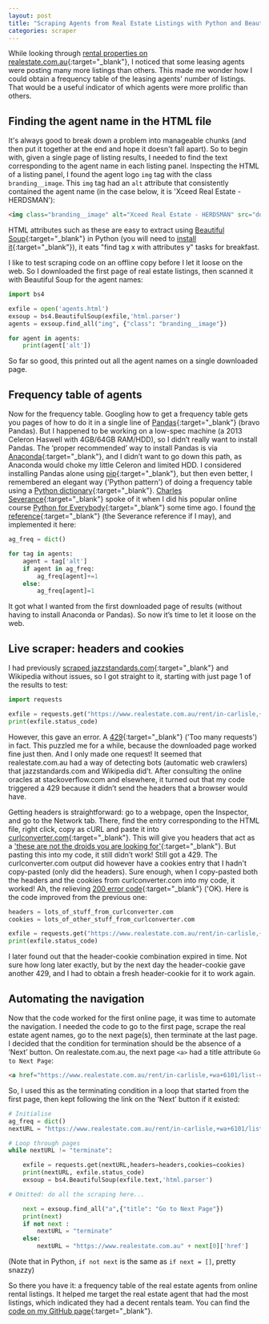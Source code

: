 ```yaml
---
layout: post
title: "Scraping Agents from Real Estate Listings with Python and Beautiful Soup"
categories: scraper
---
```

While looking through [rental properties on realestate.com.au](https://www.realestate.com.au/rent/in-carlisle,+wa+6101/list-1){:target="_blank"}, I noticed that some leasing agents were posting many more listings than others. This made me wonder how I could obtain a frequency table of the leasing agents' number of listings. That would be a useful indicator of which agents were more prolific than others.

## Finding the agent name in the HTML file

It's always good to break down a problem into manageable chunks (and then put it together at the end and hope it doesn't fall apart). So to begin with, given a single page of listing results, I needed to find the text corresponding to the agent name in each listing panel. Inspecting the HTML of a listing panel, I found the agent logo `img` tag with the class `branding__image`. This `img` tag had an `alt` attribute that consistently contained the agent name (in the case below, it is 'Xceed Real Estate - HERDSMAN'):

```html
<img class="branding__image" alt="Xceed Real Estate - HERDSMAN" src="downloaded1_files/logo_011.png">
```

HTML attributes such as these are easy to extract using [Beautiful Soup](https://www.crummy.com/software/BeautifulSoup/bs4/doc/){:target="_blank"} in Python (you will need to [install it](https://www.geeksforgeeks.org/beautifulsoup-installation-python/){:target="_blank"}), it eats "find tag x with attributes y" tasks for breakfast.

I like to test scraping code on an offline copy before I let it loose on the web. So I downloaded the first page of real estate listings, then scanned it with Beautiful Soup for the agent names:

```python
import bs4

exfile = open('agents.html')
exsoup = bs4.BeautifulSoup(exfile,'html.parser')
agents = exsoup.find_all("img", {"class": "branding__image"})

for agent in agents:
    print(agent['alt'])
```

So far so good, this printed out all the agent names on a single downloaded page.

## Frequency table of agents

Now for the frequency table. Googling how to get a frequency table gets you pages of how to do it in a single line of [Pandas](https://pandas.pydata.org/){:target="_blank"} (bravo Pandas). But I happened to be working on a low-spec machine (a 2013 Celeron Haswell with 4GB/64GB RAM/HDD), so I didn’t really want to install Pandas. The ‘proper recommended’ way to install Pandas is via [Anaconda](https://www.anaconda.com/){:target="_blank"}, and I didn’t want to go down this path, as Anaconda would choke my little Celeron and limited HDD. I considered installing Pandas alone using [pip](https://pypi.org/project/pip/){:target="_blank"}, but then even better, I remembered an elegant way ('Python pattern') of doing a frequency table using a [Python dictionary](https://docs.python.org/3/tutorial/datastructures.html#dictionaries){:target="_blank"}. [Charles Severance](https://www.dr-chuck.com/){:target="_blank"} spoke of it when I did his popular online course [Python for Everybody](https://www.coursera.org/specializations/python){:target="_blank"} some time ago. I found [the reference](https://eng.libretexts.org/Bookshelves/Computer_Science/Programming_Languages/Python_for_Everybody_(Severance)/10%3A_Tuples/10.06%3A_The_most_common_words){:target="_blank"} (the Severance reference if I may), and implemented it here:

```python
‌ag_freq = dict()

for tag in agents:
    agent = tag['alt']
    if agent in ag_freq:
        ag_freq[agent]+=1
    else:
        ag_freq[agent]=1
```

It got what I wanted from the first downloaded page of results (without having to install Anaconda or Pandas). So now it’s time to let it loose on the web.

## Live scraper: headers and cookies

I had previously [scraped jazzstandards.com](https://github.com/dmudigdo/jazzstandards1000){:target="_blank"} and Wikipedia without issues, so I got straight to it, starting with just page 1 of the results to test:

```python
import requests

‌exfile = requests.get("https://www.realestate.com.au/rent/in-carlisle,+wa+6101/list-1")
print(exfile.status_code)
```

However, this gave an error. A [429](https://developer.mozilla.org/en-US/docs/Web/HTTP/Status/429){:target="_blank"} ('Too many requests') in fact. This puzzled me for a while, because the downloaded page worked fine just then. And I only made one request! It seemed that realestate.com.au had a way of detecting bots (automatic web crawlers) that jazzstandards.com and Wikipedia did’t. After consulting the online oracles at stackoverflow.com and elsewhere, it turned out that my code triggered a 429 because it didn’t send the headers that a browser would have.

Getting headers is straightforward: go to a webpage, open the Inspector, and go to the Network tab. There, find the entry corresponding to the HTML file, right click, copy as cURL and paste it into [curlconverter.com](http://curlconverter.com){:target="_blank"}. This will give you headers that act as a ['these are not the droids you are looking for'](https://www.youtube.com/watch?v=532j-186xEQ){:target="_blank"}. But pasting this into my code, it still didn’t work! Still got a 429. The curlconverter.com output did however have a cookies entry that I hadn't copy-pasted (only did the headers). Sure enough, when I copy-pasted both the headers and the cookies from curlconverter.com into my code, it worked! Ah, the relieving [200 error code](https://developer.mozilla.org/en-US/docs/Web/HTTP/Status/200){:target="_blank"} ('OK). Here is the code improved from the previous one:

```python
headers = lots_of_stuff_from_curlconverter.com
cookies = lots_of_other_stuff_from_curlconverter.com

‌exfile = requests.get("https://www.realestate.com.au/rent/in-carlisle,+wa+6101/list-1", headers=headers, cookies=cookies)
print(exfile.status_code)
```

I later found out that the header-cookie combination expired in time. Not sure how long later exactly, but by the next day the header-cookie gave another 429, and I had to obtain a fresh header-cookie for it to work again.

## Automating the navigation

Now that the code worked for the first online page, it was time to automate the navigation. I needed the code to go to the first page, scrape the real estate agent names, go to the next page(s), then terminate at the last page. I decided that the condition for termination should be the absence of a ‘Next’ button. On realestate.com.au, the next page `<a>` had a title attribute `Go to Next Page`:

```html
‌<a href="https://www.realestate.com.au/rent/in-carlisle,+wa+6101/list-4" class="ButtonBase-sc-18zziu4-0 Link__LinkWithButtonVariant-sc-8zfb96-0 fxTsFD cmIERf" title="Go to Next Page" rel="next">
```

So, I used this as the terminating condition in a loop that started from the first page, then kept following the link on the ‘Next’ button if it existed:

```python
‌# Initialise
ag_freq = dict()
nextURL = "https://www.realestate.com.au/rent/in-carlisle,+wa+6101/list-1"

# Loop through pages
while nextURL != "terminate":

    exfile = requests.get(nextURL,headers=headers,cookies=cookies)
    print(nextURL, exfile.status_code)
    exsoup = bs4.BeautifulSoup(exfile.text,'html.parser')

# Omitted: do all the scraping here...

    next = exsoup.find_all("a",{"title": "Go to Next Page"})
    print(next)
    if not next :
        nextURL = "terminate"
    else:
        nextURL = "https://www.realestate.com.au" + next[0]['href']
```

(Note that in Python, `if not next` is the same as `if next = []`, pretty snazzy)

So there you have it: a frequency table of the real estate agents from online rental listings. It helped me target the real estate agent that had the most listings, which indicated they had a decent rentals team. You can find the [code on my GitHub page](https://github.com/dmudigdo/lessor-agents){:target="_blank"}.
